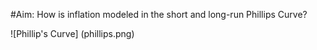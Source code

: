 #Aim: How is inflation modeled in the short and long-run Phillips Curve?

![Phillip's Curve] (phillips.png)
